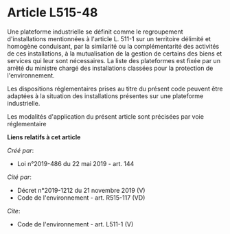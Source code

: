 # Article L515-48

Une plateforme industrielle se définit comme le regroupement d'installations mentionnées à l'article L. 511-1 sur un
territoire délimité et homogène conduisant, par la similarité ou la complémentarité des activités de ces installations, à la
mutualisation de la gestion de certains des biens et services qui leur sont nécessaires. La liste des plateformes est fixée
par un arrêté du ministre chargé des installations classées pour la protection de l'environnement. 

Les dispositions réglementaires prises au titre du présent code peuvent être adaptées à la situation des installations
présentes sur une plateforme industrielle. 

Les modalités d'application du présent article sont précisées par voie réglementaire

**Liens relatifs à cet article**

_Créé par_:

  - Loi n°2019-486 du 22 mai 2019 - art. 144

_Cité par_:

  - Décret n°2019-1212 du 21 novembre 2019 (V)
  - Code de l'environnement - art. R515-117 (VD)

_Cite_:

  - Code de l'environnement - art. L511-1 (V)
